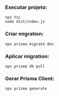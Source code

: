 ### Executar projeto: 

```
npx tsc                               
node dist/index.js
```

### Criar migration: 

```
npx prisma migrate dev
```

### Aplicar migration: 

```
npx prisma db pull
```

### Gerar Prisma Client:

```
npx prisma generate
```
